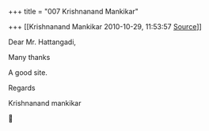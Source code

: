 +++
title = "007 Krishnanand Mankikar"

+++
[[Krishnanand Mankikar	2010-10-29, 11:53:57 [Source](https://groups.google.com/g/samskrita/c/8Qc5af06a2U)]]



Dear Mr. Hattangadi,

Many thanks

A good site.



Regards

Krishnanand mankikar  
  



